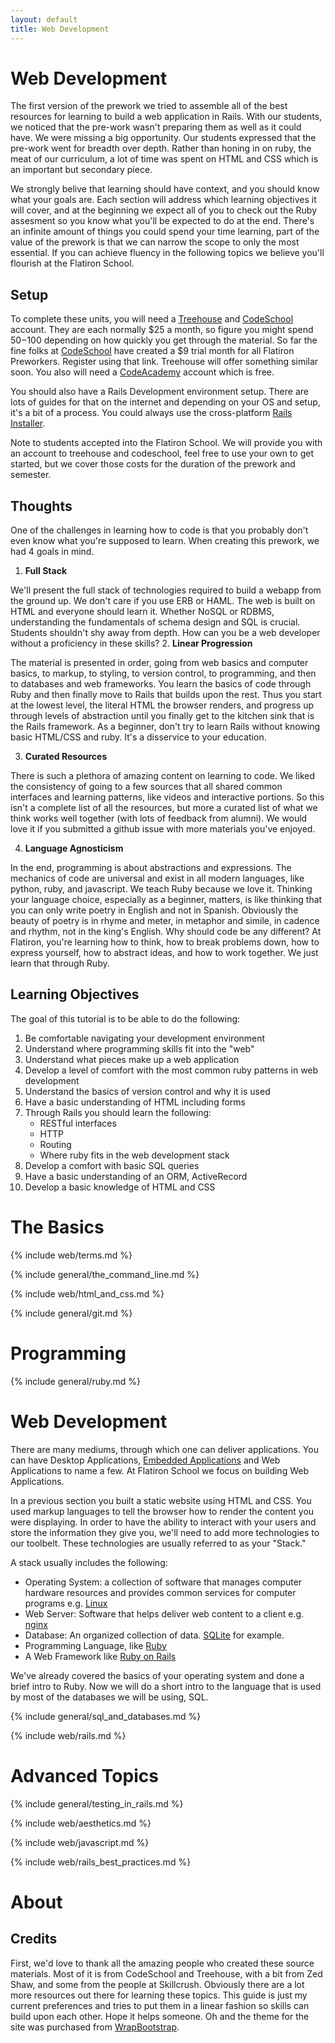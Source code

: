 ```yaml
---
layout: default
title: Web Development
---
```


# Web Development

The first version of the prework we tried to assemble all of the best resources
for learning to build a web application in Rails. With our students, we noticed
that the pre-work wasn't preparing them as well as it could have. We were
missing a big opportunity. Our students expressed that the pre-work went for
breadth over depth. Rather than honing in on ruby, the meat of our curriculum,
a lot of time was spent on HTML and CSS which is an important but secondary
piece.

We strongly belive that learning should have context, and you should know what
your goals are.  Each section will address which learning objectives it will
cover, and at the beginning we expect all of you to check out the Ruby
assesment so you know what you'll be expected to do at the end.  There's an
infinite amount of things you could spend your time learning, part of the value
of the prework is that we can narrow the scope to only the most essential.  If
you can achieve fluency in the following topics we believe you'll flourish at
the Flatiron School.
## Setup

To complete these units, you will need a [Treehouse](http://teamtreehouse.com/)
and
[CodeSchool](http://www.codeschool.com/enrollments/dnFtaXFMbXROSVVqT3N1bngwWnBRUjhGc2k1Z1dEOW52cFJvZEMzRUZvRT0tLWpvUElMODBvdFhiZlA4MjE2Mlc2c1E9PQ==)
account. They
are each normally $25 a month, so figure you might spend $50-$100 depending on
how quickly you get through the material. So far the fine folks at
[CodeSchool](http://www.codeschool.com/enrollments/dnFtaXFMbXROSVVqT3N1bngwWnBRUjhGc2k1Z1dEOW52cFJvZEMzRUZvRT0tLWpvUElMODBvdFhiZlA4MjE2Mlc2c1E9PQ==)
have created a $9 trial month for all Flatiron Preworkers. Register using that
link. Treehouse will offer something similar soon. You also will need a
[CodeAcademy](http://codeacademy.com/) account which is free.

You should also have a Rails Development environment setup. There are lots of
guides for that on the internet and depending on your OS and setup, it's a bit
of a process. You could always use the cross-platform [Rails Installer](http://railsinstaller.org/).

Note to students accepted into the Flatiron School. We will provide you with an
account to treehouse and codeschool, feel free to use your own to get started,
but we cover those costs for the duration of the prework and semester.

## Thoughts

One of the challenges in learning how to code is that you probably don't even
know what you're supposed to learn. When creating this prework, we had 4 goals
in mind.

  1. **Full Stack**

  We'll present the full stack of technologies required to build a webapp from
  the ground up. We don't care if you use ERB or HAML. The web is built on HTML
  and everyone should learn it. Whether NoSQL or RDBMS, understanding the
  fundamentals of schema design and SQL is crucial. Students shouldn't shy away
  from depth. How can you be a web developer without a proficiency in these
  skills?
  2. **Linear Progression**

  The material is presented in order, going from web basics and computer
  basics, to markup, to styling, to version control, to programming, and then
  to databases and web frameworks. You learn the basics of code through Ruby
  and then finally move to Rails that builds upon the rest. Thus you start at
  the lowest level, the literal HTML the browser renders, and progress up
  through levels of abstraction until you finally get to the kitchen sink that
  is the Rails framework. As a beginner, don't try to learn Rails without
  knowing basic HTML/CSS and ruby. It's a disservice to your education.

  3. **Curated Resources**

  There is such a plethora of amazing content on learning to code. We liked the
  consistency of going to a few sources that all shared common interfaces and
  learning patterns, like videos and interactive portions. So this isn't a
  complete list of all the resources, but more a curated list of what we think
  works well together (with lots of feedback from alumni). We would love it if
  you submitted a github issue with more materials you've enjoyed.

  4. **Language Agnosticism**

  In the end, programming is about abstractions and expressions. The mechanics
  of code are universal and exist in all modern languages, like python, ruby,
  and javascript. We teach Ruby because we love it. Thinking your language
  choice, especially as a beginner, matters, is like thinking that you can only
  write poetry in English and not in Spanish. Obviously the beauty of poetry is
  in rhyme and meter, in metaphor and simile, in cadence and rhythm, not in the
  king's English. Why should code be any different? At Flatiron, you're
  learning how to think, how to break problems down, how to express yourself,
  how to abstract ideas, and how to work together. We just learn that through
  Ruby.

## Learning Objectives

The goal of this tutorial is to be able to do the following:

  1. Be comfortable navigating your development environment
  2. Understand where programming skills fit into the "web"
  3. Understand what pieces make up a web application
  4. Develop a level of comfort with the most common ruby patterns in web development
  5. Understand the basics of version control and why it is used
  6. Have a basic understanding of HTML including forms
  7. Through Rails you should learn the following:
      * RESTful interfaces
      * HTTP
      * Routing
      * Where ruby fits in the web development stack
  8. Develop a comfort with basic SQL queries
  9. Have a basic understanding of an ORM, ActiveRecord
  10. Develop a basic knowledge of HTML and CSS


# The Basics

{% include web/terms.md %}

{% include general/the_command_line.md %}

{% include web/html_and_css.md %}

{% include general/git.md %}

# Programming

{% include general/ruby.md %}

# Web Development

There are many mediums, through which one can deliver applications. You can
have Desktop Applications, [Embedded Applications](http://en.wikipedia.org/wiki/Embedded_system) and Web Applications to name a
few. At Flatiron School we focus on building Web Applications.

In a previous section you built a static website using HTML and CSS. You used
markup languages to tell the browser how to render the content you were
displaying. In order to have the ability to interact with your users and store
the information they give you, we'll need to add more technologies to our
toolbelt. These technologies are usually referred to as your "Stack."

A stack usually includes the following:

  * Operating System: a collection of software that manages computer hardware
    resources and provides common services for computer programs e.g. [Linux](http://www.linux.org/)
  * Web Server: Software that helps deliver web content to a client e.g.
    [nginx](http://wiki.nginx.org/Main)
  * Database: An organized collection of data. [SQLite](http://www.sqlite.org/) for example.
  * Programming Language, like [Ruby](http://www.ruby-lang.org/)
  * A Web Framework like [Ruby on Rails](http://www.rubyonrails.org/)

We've already covered the basics of your operating system and done a brief
intro to Ruby. Now we will do a short intro to the language that is used by
most of the databases we will be using, SQL.

{% include general/sql_and_databases.md %}

{% include web/rails.md %}

# Advanced Topics

{% include general/testing_in_rails.md %}

{% include web/aesthetics.md %}

{% include web/javascript.md %}

{% include web/rails_best_practices.md %}

# About

## Credits

First, we'd love to thank all the amazing people who created these source
materials. Most of it is from CodeSchool and Treehouse, with a bit from Zed
Shaw, and some from the people at Skillcrush. Obviously there are a lot more
resources out there for learning these topics. This guide is just my current
preferences and tries to put them in a linear fashion so skills can build upon
each other. Hope it helps someone. Oh and the theme for the site was purchased
from [WrapBootstrap](https://wrapbootstrap.com/).

